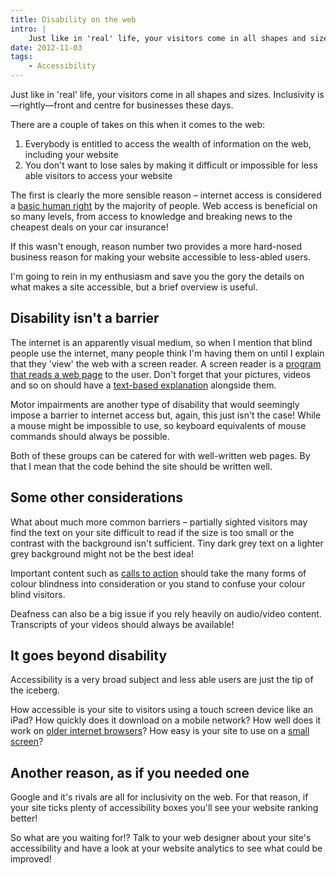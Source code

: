 ```yaml
---
title: Disability on the web
intro: |
    Just like in 'real' life, your visitors come in all shapes and sizes. Inclusivity is—rightly—front and centre for businesses these days.
date: 2012-11-03
tags:
    - Accessibility
---
```


Just like in 'real' life, your visitors come in all shapes and sizes. Inclusivity is—rightly—front and centre for businesses these days.

There are a couple of takes on this when it comes to the web:

1. Everybody is entitled to access the wealth of information on the web, including your website
2. You don't want to lose sales by making it difficult or impossible for less able visitors to access your website

The first is clearly the more sensible reason – internet access is considered a [basic human right](//news.bbc.co.uk/1/hi/8548190.stm) by the majority of people. Web access is beneficial on so many levels, from access to knowledge and breaking news to the cheapest deals on your car insurance!

If this wasn't enough, reason number two provides a more hard-nosed business reason for making your website accessible to less-abled users.

I'm going to rein in my enthusiasm and save you the gory the details on what makes a site accessible, but a brief overview is useful.


## Disability isn't a barrier

The internet is an apparently visual medium, so when I mention that blind people use the internet, many people think I'm having them on until I explain that they 'view' the web with a screen reader. A screen reader is a [program that reads a web page](https://en.wikipedia.org/wiki/Screen_reader) to the user. Don't forget that your pictures, videos and so on should have a [text-based explanation](/resources/image-alt-text) alongside them.

Motor impairments are another type of disability that would seemingly impose a barrier to internet access but, again, this just isn't the case! While a mouse might be impossible to use, so keyboard equivalents of mouse commands should always be possible.

Both of these groups can be catered for with well-written web pages. By that I mean that the code behind the site should be written well.


## Some other considerations

What about much more common barriers – partially sighted visitors may find the text on your site difficult to read if the size is too small or the contrast with the background isn't sufficient. Tiny dark grey text on a lighter grey background might not be the best idea!

Important content such as [calls to action](/resources/calls-to-action) should take the many forms of colour blindness into consideration or you stand to confuse your colour blind visitors.

Deafness can also be a big issue if you rely heavily on audio/video content. Transcripts of your videos should always be available!


## It goes beyond disability

Accessibility is a very broad subject and less able users are just the tip of the iceberg.

How accessible is your site to visitors using a touch screen device like an iPad? How quickly does it download on a mobile network? How well does it work on [older internet browsers](/resources/older-browsers)? How easy is your site to use on a [small screen](/resources/should-you-go-responsive)?


## Another reason, as if you needed one

Google and it's rivals are all for inclusivity on the web. For that reason, if your site ticks plenty of accessibility boxes you'll see your website ranking better!

So what are you waiting for!? Talk to your web designer about your site's accessibility and have a look at your website analytics to see what could be improved!
